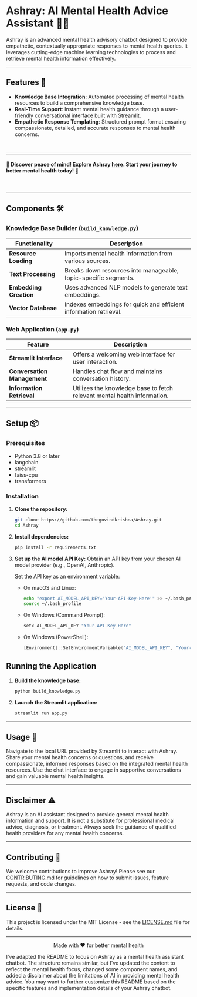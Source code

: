 # Ashray: AI Mental Health Advice Assistant 🧠💬

Ashray is an advanced mental health advisory chatbot designed to provide empathetic, contextually appropriate responses to mental health queries. It leverages cutting-edge machine learning technologies to process and retrieve mental health information effectively.

---

## Features 🌟

- **Knowledge Base Integration**: Automated processing of mental health resources to build a comprehensive knowledge base.
- **Real-Time Support**: Instant mental health guidance through a user-friendly conversational interface built with Streamlit.
- **Empathetic Response Templating**: Structured prompt format ensuring compassionate, detailed, and accurate responses to mental health concerns.

<br>

---

<h4><strong>🚀 Discover peace of mind! Explore Ashray <a href="https://huggingface.co/spaces/thegovindkrishna/Ashray">here</a>. Start your journey to better mental health today! 🌈</strong></h4>
<br>

---

## Components 🛠️

### Knowledge Base Builder (`build_knowledge.py`)

| Functionality | Description |
|---------------|-------------|
| **Resource Loading** | Imports mental health information from various sources. |
| **Text Processing** | Breaks down resources into manageable, topic-specific segments. |
| **Embedding Creation** | Uses advanced NLP models to generate text embeddings. |
| **Vector Database** | Indexes embeddings for quick and efficient information retrieval. |

### Web Application (`app.py`)

| Feature | Description |
|---------|-------------|
| **Streamlit Interface** | Offers a welcoming web interface for user interaction. |
| **Conversation Management** | Handles chat flow and maintains conversation history. |
| **Information Retrieval** | Utilizes the knowledge base to fetch relevant mental health information. |

---

## Setup 📦

### Prerequisites

- Python 3.8 or later
- langchain
- streamlit
- faiss-cpu
- transformers

### Installation

1. **Clone the repository:**
   ```bash
   git clone https://github.com/thegovindkrishna/Ashray.git
   cd Ashray
   ```

2. **Install dependencies:**
   ```bash
   pip install -r requirements.txt
   ```

3. **Set up the AI model API Key:**
   Obtain an API key from your chosen AI model provider (e.g., OpenAI, Anthropic).

   Set the API key as an environment variable:
   
   - On macOS and Linux:
     ```bash
     echo "export AI_MODEL_API_KEY='Your-API-Key-Here'" >> ~/.bash_profile
     source ~/.bash_profile
     ```
   - On Windows (Command Prompt):
     ```cmd
     setx AI_MODEL_API_KEY "Your-API-Key-Here"
     ```
   - On Windows (PowerShell):
     ```powershell
     [Environment]::SetEnvironmentVariable("AI_MODEL_API_KEY", "Your-API-Key-Here", "User")
     ```

## Running the Application

1. **Build the knowledge base:**
   ```bash
   python build_knowledge.py
   ```

2. **Launch the Streamlit application:**
   ```bash
   streamlit run app.py
   ```

---

## Usage 🤝

Navigate to the local URL provided by Streamlit to interact with Ashray. Share your mental health concerns or questions, and receive compassionate, informed responses based on the integrated mental health resources. Use the chat interface to engage in supportive conversations and gain valuable mental health insights.

---

## Disclaimer ⚠️

Ashray is an AI assistant designed to provide general mental health information and support. It is not a substitute for professional medical advice, diagnosis, or treatment. Always seek the guidance of qualified health providers for any mental health concerns.

---

## Contributing 🤝

We welcome contributions to improve Ashray! Please see our [CONTRIBUTING.md](CONTRIBUTING.md) for guidelines on how to submit issues, feature requests, and code changes.

---

## License 📄

This project is licensed under the MIT License - see the [LICENSE.md](LICENSE.md) file for details.

---

<p align="center">Made with ❤️ for better mental health</p>

I've adapted the README to focus on Ashray as a mental health assistant chatbot. The structure remains similar, but I've updated the content to reflect the mental health focus, changed some component names, and added a disclaimer about the limitations of AI in providing mental health advice. You may want to further customize this README based on the specific features and implementation details of your Ashray chatbot.
